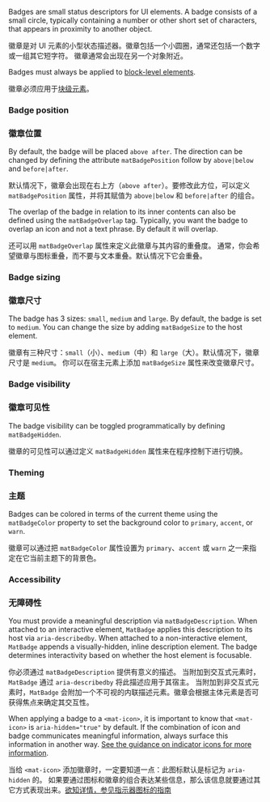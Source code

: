 Badges are small status descriptors for UI elements. A badge consists of a small circle, 
typically containing a number or other short set of characters, that appears in proximity to
another object.

徽章是对 UI 元素的小型状态描述器。徽章包括一个小圆圈，通常还包括一个数字或一组其它短字符。
徽章通常会出现在另一个对象附近。

Badges must always be applied to [block-level elements][block-level].

徽章必须应用于[块级元素][block-level]。

[block-level]: https://developer.mozilla.org/en-US/docs/Web/HTML/Block-level_elements

<!-- example(badge-overview) -->

### Badge position

### 徽章位置

By default, the badge will be placed `above after`. The direction can be changed by defining
the attribute `matBadgePosition` follow by `above|below` and `before|after`.

默认情况下，徽章会出现在右上方（`above after`）。要修改此方位，可以定义 `matBadgePosition` 属性，并将其赋值为 `above|below` 和 `before|after` 的组合。

<!-- example({"example":"badge-overview",
              "file":"badge-overview-example.html", 
              "region":"mat-badge-position"}) -->

The overlap of the badge in relation to its inner contents can also be defined
using the `matBadgeOverlap` tag. Typically, you want the badge to overlap an icon and not
a text phrase. By default it will overlap.

还可以用 `matBadgeOverlap` 属性来定义此徽章与其内容的重叠度。
通常，你会希望徽章与图标重叠，而不要与文本重叠。默认情况下它会重叠。

<!-- example({"example":"badge-overview",
              "file":"badge-overview-example.html", 
              "region":"mat-badge-overlap"}) -->

### Badge sizing

### 徽章尺寸

The badge has 3 sizes: `small`, `medium` and `large`. By default, the badge is set to `medium`.
You can change the size by adding `matBadgeSize` to the host element.

徽章有三种尺寸：`small`（小）、`medium`（中）和 `large`（大）。默认情况下，徽章尺寸是 `medium`。
你可以在宿主元素上添加 `matBadgeSize` 属性来改变徽章尺寸。

<!-- example({"example":"badge-overview",
              "file":"badge-overview-example.html", 
              "region":"mat-badge-size"}) -->

### Badge visibility

### 徽章可见性

The badge visibility can be toggled programmatically by defining `matBadgeHidden`.

徽章的可见性可以通过定义 `matBadgeHidden` 属性来在程序控制下进行切换。

<!-- example({"example":"badge-overview",
              "file":"badge-overview-example.html", 
              "region":"mat-badge-hide"}) -->

### Theming

### 主题

Badges can be colored in terms of the current theme using the `matBadgeColor` property to set the
background color to `primary`, `accent`, or `warn`.

徽章可以通过把 `matBadgeColor` 属性设置为 `primary`、`accent` 或 `warn` 之一来指定在它当前主题下的背景色。

<!-- example({"example":"badge-overview",
              "file":"badge-overview-example.html", 
              "region":"mat-badge-color"}) -->

### Accessibility

### 无障碍性

You must provide a meaningful description via `matBadgeDescription`. When attached to an interactive
element, `MatBadge` applies this description to its host via `aria-describedby`. When attached to
a non-interactive element, `MatBadge` appends a visually-hidden, inline description element. The
badge determines interactivity based on whether the host element is focusable.

你必须通过 `matBadgeDescription` 提供有意义的描述。 当附加到交互式元素时， `MatBadge` 通过 `aria-describedby` 将此描述应用于其宿主。 当附加到非交互式元素时，`MatBadge` 会附加一个不可视的内联描述元素。徽章会根据主体元素是否可获得焦点来确定其交互性。

When applying a badge to a `<mat-icon>`, it is important to know that `<mat-icon>` is
`aria-hidden="true"` by default. If the combination of icon and badge communicates meaningful
information, always surface this information in another way. [See the guidance on indicator
icons for more information](https://material.angular.io/components/icon/overview#indicator-icons).

当给 `<mat-icon>` 添加徽章时，一定要知道一点：此图标默认是标记为 `aria-hidden` 的。
如果要通过图标和徽章的组合表达某些信息，那么该信息就要通过其它方式表现出来。[欲知详情，参见指示器图标的指南](/components/icon/overview#indicator-icons)
